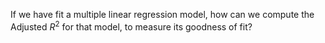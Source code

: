 
If we have fit a multiple linear regression model,
how can we compute the Adjusted $R^2$ for that model,
to measure its goodness of fit?

